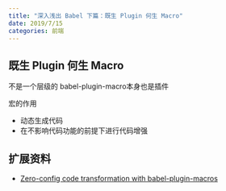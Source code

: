 ```yaml
---
title: "深入浅出 Babel 下篇：既生 Plugin 何生 Macro"
date: 2019/7/15
categories: 前端
---
```


## 既生 Plugin 何生 Macro

不是一个层级的
babel-plugin-macro本身也是插件

宏的作用

- 动态生成代码
- 在不影响代码功能的前提下进行代码增强

## 扩展资料

- [Zero-config code transformation with babel-plugin-macros](https://babeljs.io/blog/2017/09/11/zero-config-with-babel-macros)
